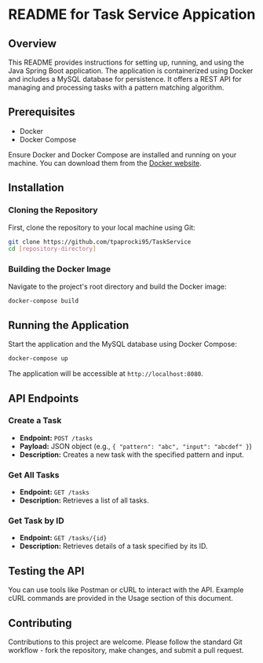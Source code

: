 # README for Task Service Appication

## Overview
This README provides instructions for setting up, running, and using the Java Spring Boot application. The application is containerized using Docker and includes a MySQL database for persistence. It offers a REST API for managing and processing tasks with a pattern matching algorithm.

## Prerequisites
- Docker
- Docker Compose

Ensure Docker and Docker Compose are installed and running on your machine. You can download them from the [Docker website](https://www.docker.com/products/docker-desktop).

## Installation

### Cloning the Repository
First, clone the repository to your local machine using Git:
```bash
git clone https://github.com/tpaprocki95/TaskService
cd [repository-directory]
```
### Building the Docker Image
Navigate to the project's root directory and build the Docker image:
```bash
docker-compose build
```

## Running the Application
Start the application and the MySQL database using Docker Compose:
```bash
docker-compose up
```
The application will be accessible at `http://localhost:8080`.

## API Endpoints

### Create a Task
- **Endpoint:** `POST /tasks`
- **Payload:** JSON object (e.g., `{ "pattern": "abc", "input": "abcdef" }`)
- **Description:** Creates a new task with the specified pattern and input.

### Get All Tasks
- **Endpoint:** `GET /tasks`
- **Description:** Retrieves a list of all tasks.

### Get Task by ID
- **Endpoint:** `GET /tasks/{id}`
- **Description:** Retrieves details of a task specified by its ID.

## Testing the API
You can use tools like Postman or cURL to interact with the API. Example cURL commands are provided in the Usage section of this document.

## Contributing
Contributions to this project are welcome. Please follow the standard Git workflow - fork the repository, make changes, and submit a pull request.